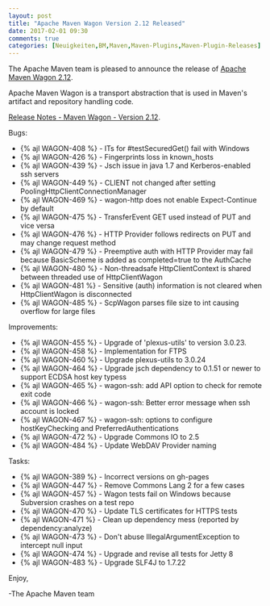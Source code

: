 ```yaml
---
layout: post
title: "Apache Maven Wagon Version 2.12 Released"
date: 2017-02-01 09:30
comments: true
categories: [Neuigkeiten,BM,Maven,Maven-Plugins,Maven-Plugin-Releases]
---
```

The Apache Maven team is pleased to announce the release of 
[Apache Maven Wagon 2.12](http://maven.apache.org/wagon/).

Apache Maven Wagon is a transport abstraction that is used in Maven's
artifact and repository handling code.

[Release Notes - Maven Wagon - Version 2.12](https://issues.apache.org/jira/secure/ReleaseNote.jspa?projectId=12318122&version=12338924).

Bugs:

 * {% ajl WAGON-408 %} - ITs for #testSecuredGet() fail with Windows
 * {% ajl WAGON-426 %} - Fingerprints loss in known_hosts
 * {% ajl WAGON-439 %} - Jsch issue in java 1.7 and Kerberos-enabled ssh servers
 * {% ajl WAGON-449 %} - CLIENT not changed after setting PoolingHttpClientConnectionManager
 * {% ajl WAGON-469 %} - wagon-http does not enable Expect-Continue by default
 * {% ajl WAGON-475 %} - TransferEvent GET used instead of PUT and vice versa
 * {% ajl WAGON-476 %} - HTTP Provider follows redirects on PUT and may change request method
 * {% ajl WAGON-479 %} - Preemptive auth with HTTP Provider may fail because BasicScheme is added as completed=true to the AuthCache
 * {% ajl WAGON-480 %} - Non-threadsafe HttpClientContext is shared between threaded use of HttpClientWagon
 * {% ajl WAGON-481 %} - Sensitive (auth) information is not cleared when HttpClientWagon is disconnected
 * {% ajl WAGON-485 %} - ScpWagon parses file size to int causing overflow for large files

Improvements:

 * {% ajl WAGON-455 %} - Upgrade of 'plexus-utils' to version 3.0.23.
 * {% ajl WAGON-458 %} - Implementation for FTPS
 * {% ajl WAGON-460 %} - Upgrade plexus-utils to 3.0.24
 * {% ajl WAGON-464 %} - Upgrade jsch dependency to 0.1.51 or newer to support ECDSA host key typess
 * {% ajl WAGON-465 %} - wagon-ssh: add API option to check for remote exit code
 * {% ajl WAGON-466 %} - wagon-ssh: Better error message when ssh account is locked
 * {% ajl WAGON-467 %} - wagon-ssh: options to configure hostKeyChecking and PreferredAuthentications
 * {% ajl WAGON-472 %} - Upgrade Commons IO to 2.5
 * {% ajl WAGON-484 %} - Update WebDAV Provider naming

Tasks:

 * {% ajl WAGON-389 %} - Incorrect versions on gh-pages
 * {% ajl WAGON-447 %} - Remove Commons Lang 2 for a few cases
 * {% ajl WAGON-457 %} - Wagon tests fail on Windows because Subversion crashes on a test repo
 * {% ajl WAGON-470 %} - Update TLS certificates for HTTPS tests
 * {% ajl WAGON-471 %} - Clean up dependency mess (reported by dependency:analyze)
 * {% ajl WAGON-473 %} - Don't abuse IllegalArgumentException to intercept null input
 * {% ajl WAGON-474 %} - Upgrade and revise all tests for Jetty 8
 * {% ajl WAGON-483 %} - Upgrade SLF4J to 1.7.22


Enjoy,

-The Apache Maven team

